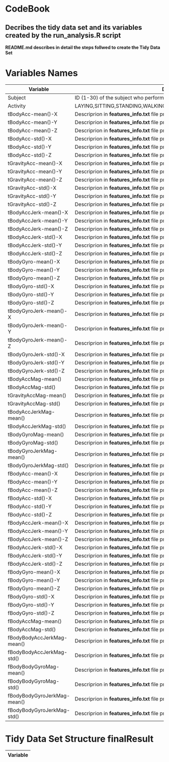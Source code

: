 # CodeBook
## Decribes the tidy data set and its variables created by the **run_analysis.R** script

**README.md describes in detail the steps follwed to create the Tidy Data Set**

# Variables Names

Variable | Description
-------- | -------------
Subject | ID (1-30) of the subject who performed the measured activity
Activity | LAYING,SITTING,STANDING,WALKING,WALKING_DOWNSTAIRS,WALKING_UPSTAIRS
tBodyAcc-mean()-X | Descriprion in **features_info.txt** file provided by the original Data Set file list
tBodyAcc-mean()-Y | Descriprion in **features_info.txt** file provided by the original Data Set file list
tBodyAcc-mean()-Z | Descriprion in **features_info.txt** file provided by the original Data Set file list
tBodyAcc-std()-X | Descriprion in **features_info.txt** file provided by the original Data Set file list
tBodyAcc-std()-Y | Descriprion in **features_info.txt** file provided by the original Data Set file list
tBodyAcc-std()-Z | Descriprion in **features_info.txt** file provided by the original Data Set file list
tGravityAcc-mean()-X | Descriprion in **features_info.txt** file provided by the original Data Set file list
tGravityAcc-mean()-Y | Descriprion in **features_info.txt** file provided by the original Data Set file list
tGravityAcc-mean()-Z | Descriprion in **features_info.txt** file provided by the original Data Set file list
tGravityAcc-std()-X | Descriprion in **features_info.txt** file provided by the original Data Set file list
tGravityAcc-std()-Y | Descriprion in **features_info.txt** file provided by the original Data Set file list
tGravityAcc-std()-Z | Descriprion in **features_info.txt** file provided by the original Data Set file list
tBodyAccJerk-mean()-X | Descriprion in **features_info.txt** file provided by the original Data Set file list
tBodyAccJerk-mean()-Y | Descriprion in **features_info.txt** file provided by the original Data Set file list
tBodyAccJerk-mean()-Z | Descriprion in **features_info.txt** file provided by the original Data Set file list
tBodyAccJerk-std()-X | Descriprion in **features_info.txt** file provided by the original Data Set file list
tBodyAccJerk-std()-Y | Descriprion in **features_info.txt** file provided by the original Data Set file list
tBodyAccJerk-std()-Z | Descriprion in **features_info.txt** file provided by the original Data Set file list
tBodyGyro-mean()-X | Descriprion in **features_info.txt** file provided by the original Data Set file list
tBodyGyro-mean()-Y | Descriprion in **features_info.txt** file provided by the original Data Set file list
tBodyGyro-mean()-Z | Descriprion in **features_info.txt** file provided by the original Data Set file list
tBodyGyro-std()-X | Descriprion in **features_info.txt** file provided by the original Data Set file list
tBodyGyro-std()-Y | Descriprion in **features_info.txt** file provided by the original Data Set file list
tBodyGyro-std()-Z | Descriprion in **features_info.txt** file provided by the original Data Set file list
tBodyGyroJerk-mean()-X | Descriprion in **features_info.txt** file provided by the original Data Set file list
tBodyGyroJerk-mean()-Y | Descriprion in **features_info.txt** file provided by the original Data Set file list
tBodyGyroJerk-mean()-Z | Descriprion in **features_info.txt** file provided by the original Data Set file list
tBodyGyroJerk-std()-X | Descriprion in **features_info.txt** file provided by the original Data Set file list
tBodyGyroJerk-std()-Y | Descriprion in **features_info.txt** file provided by the original Data Set file list
tBodyGyroJerk-std()-Z | Descriprion in **features_info.txt** file provided by the original Data Set file list
tBodyAccMag-mean() | Descriprion in **features_info.txt** file provided by the original Data Set file list
tBodyAccMag-std() | Descriprion in **features_info.txt** file provided by the original Data Set file list
tGravityAccMag-mean() | Descriprion in **features_info.txt** file provided by the original Data Set file list
tGravityAccMag-std() | Descriprion in **features_info.txt** file provided by the original Data Set file list
tBodyAccJerkMag-mean() | Descriprion in **features_info.txt** file provided by the original Data Set file list
tBodyAccJerkMag-std() | Descriprion in **features_info.txt** file provided by the original Data Set file list
tBodyGyroMag-mean() | Descriprion in **features_info.txt** file provided by the original Data Set file list
tBodyGyroMag-std() | Descriprion in **features_info.txt** file provided by the original Data Set file list
tBodyGyroJerkMag-mean() | Descriprion in **features_info.txt** file provided by the original Data Set file list
tBodyGyroJerkMag-std() | Descriprion in **features_info.txt** file provided by the original Data Set file list
fBodyAcc-mean()-X | Descriprion in **features_info.txt** file provided by the original Data Set file list
fBodyAcc-mean()-Y | Descriprion in **features_info.txt** file provided by the original Data Set file list
fBodyAcc-mean()-Z | Descriprion in **features_info.txt** file provided by the original Data Set file list
fBodyAcc-std()-X | Descriprion in **features_info.txt** file provided by the original Data Set file list
fBodyAcc-std()-Y | Descriprion in **features_info.txt** file provided by the original Data Set file list
fBodyAcc-std()-Z | Descriprion in **features_info.txt** file provided by the original Data Set file list
fBodyAccJerk-mean()-X | Descriprion in **features_info.txt** file provided by the original Data Set file list
fBodyAccJerk-mean()-Y | Descriprion in **features_info.txt** file provided by the original Data Set file list
fBodyAccJerk-mean()-Z | Descriprion in **features_info.txt** file provided by the original Data Set file list
fBodyAccJerk-std()-X | Descriprion in **features_info.txt** file provided by the original Data Set file list
fBodyAccJerk-std()-Y | Descriprion in **features_info.txt** file provided by the original Data Set file list
fBodyAccJerk-std()-Z | Descriprion in **features_info.txt** file provided by the original Data Set file list
fBodyGyro-mean()-X | Descriprion in **features_info.txt** file provided by the original Data Set file list
fBodyGyro-mean()-Y | Descriprion in **features_info.txt** file provided by the original Data Set file list
fBodyGyro-mean()-Z | Descriprion in **features_info.txt** file provided by the original Data Set file list
fBodyGyro-std()-X | Descriprion in **features_info.txt** file provided by the original Data Set file list
fBodyGyro-std()-Y | Descriprion in **features_info.txt** file provided by the original Data Set file list
fBodyGyro-std()-Z | Descriprion in **features_info.txt** file provided by the original Data Set file list
fBodyAccMag-mean() | Descriprion in **features_info.txt** file provided by the original Data Set file list
fBodyAccMag-std() | Descriprion in **features_info.txt** file provided by the original Data Set file list
fBodyBodyAccJerkMag-mean() | Descriprion in **features_info.txt** file provided by the original Data Set file list
fBodyBodyAccJerkMag-std() | Descriprion in **features_info.txt** file provided by the original Data Set file list
fBodyBodyGyroMag-mean() | Descriprion in **features_info.txt** file provided by the original Data Set file list
fBodyBodyGyroMag-std() | Descriprion in **features_info.txt** file provided by the original Data Set file list
fBodyBodyGyroJerkMag-mean() | Descriprion in **features_info.txt** file provided by the original Data Set file list
fBodyBodyGyroJerkMag-std() | Descriprion in **features_info.txt** file provided by the original Data Set file list
 
# Tidy Data Set Structure **finalResult**

Variable | 
-------- | 


